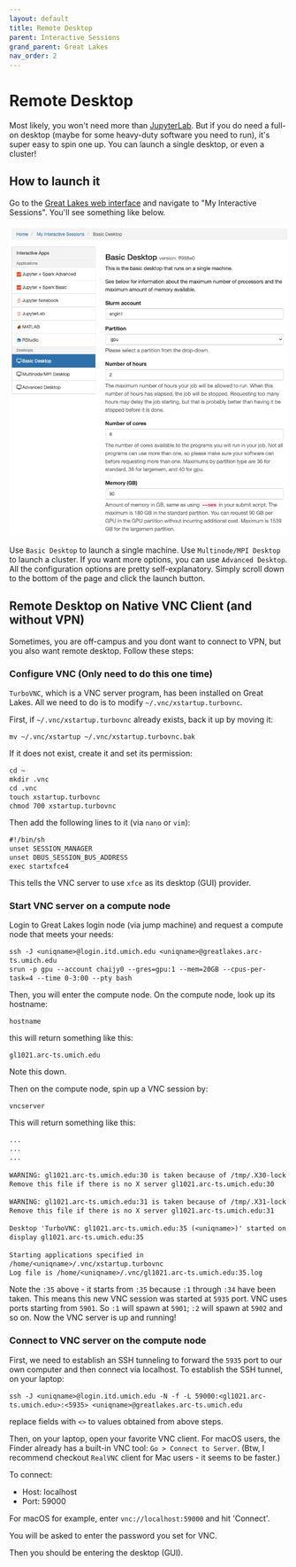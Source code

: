 ```yaml
---
layout: default
title: Remote Desktop
parent: Interactive Sessions
grand_parent: Great Lakes
nav_order: 2
---
```

# Remote Desktop

Most likely, you won't need more than [JupyterLab](jupyterlab.md). But if you do need a full-on desktop (maybe for some heavy-duty software you need to run), it's super easy to spin one up. You can launch a single desktop, or even a cluster!

## How to launch it
Go to the [Great Lakes web interface](https://greatlakes.arc-ts.umich.edu/) and navigate to "My Interactive Sessions". You'll see something like below.

![Remote Desktop Web Interface](remote-desktop.png)

Use `Basic Desktop` to launch a single machine. Use `Multinode/MPI Desktop` to launch a cluster. If you want more options, you can use `Advanced Desktop`. All the configuration options are pretty self-explanatory. Simply scroll down to the bottom of the page and click the launch button.

## Remote Desktop on Native VNC Client (and without VPN)

Sometimes, you are off-campus and you dont want to connect to VPN, but you also want remote desktop. Follow these steps:

### Configure VNC (Only need to do this one time)
`TurboVNC`, which is a VNC server program, has been installed on Great Lakes. All we need to do is to modify `~/.vnc/xstartup.turbovnc`.

First, if `~/.vnc/xstartup.turbovnc` already exists, back it up by moving it:
```
mv ~/.vnc/xstartup ~/.vnc/xstartup.turbovnc.bak
```

If it does not exist, create it and set its permission:

```
cd ~
mkdir .vnc
cd .vnc
touch xstartup.turbovnc
chmod 700 xstartup.turbovnc
```
Then add the following lines to it (via `nano` or `vim`):
```
#!/bin/sh
unset SESSION_MANAGER
unset DBUS_SESSION_BUS_ADDRESS
exec startxfce4
```
This tells the VNC server to use `xfce` as its desktop (GUI) provider.


### Start VNC server on a compute node

Login to Great Lakes login node (via jump machine) and request a compute node that meets your needs:
```
ssh -J <uniqname>@login.itd.umich.edu <uniqname>@greatlakes.arc-ts.umich.edu
srun -p gpu --account chaijy0 --gres=gpu:1 --mem=20GB --cpus-per-task=4 --time 0-3:00 --pty bash
```

Then, you will enter the compute node. On the compute node, look up its hostname:
```
hostname
```
this will return something like this:
```
gl1021.arc-ts.umich.edu
```
Note this down.

Then on the compute node, spin up a VNC session by:
```
vncserver
```
This will return something like this:
```
...
...
...

WARNING: gl1021.arc-ts.umich.edu:30 is taken because of /tmp/.X30-lock
Remove this file if there is no X server gl1021.arc-ts.umich.edu:30

WARNING: gl1021.arc-ts.umich.edu:31 is taken because of /tmp/.X31-lock
Remove this file if there is no X server gl1021.arc-ts.umich.edu:31

Desktop 'TurboVNC: gl1021.arc-ts.umich.edu:35 (<uniqname>)' started on display gl1021.arc-ts.umich.edu:35

Starting applications specified in /home/<uniqname>/.vnc/xstartup.turbovnc
Log file is /home/<uniqname>/.vnc/gl1021.arc-ts.umich.edu:35.log

```
Note the `:35` above - it starts from `:35` because `:1` through `:34` have been taken. This means this new VNC session was started at `5935` port. VNC uses ports starting from `5901`. So `:1` will spawn at `5901`; `:2` will spawn at `5902` and so on.
Now the VNC server is up and running!

### Connect to VNC server on the compute node
First, we need to establish an SSH tunneling to forward the `5935` port to our own computer and then connect via localhost. To establish the SSH tunnel, on your laptop:
```
ssh -J <uniqname>@login.itd.umich.edu -N -f -L 59000:<gl1021.arc-ts.umich.edu>:<5935> <uniqname>@greatlakes.arc-ts.umich.edu
```
replace fields with `<>` to values obtained from above steps.

Then, on your laptop, open your favorite VNC client. For macOS users, the Finder already has a built-in VNC tool: `Go > Connect to Server`. (Btw, I recommend checkout `RealVNC` client for Mac users - it seems to be faster.)

To connect:
- Host: localhost
- Port: 59000

For macOS for example, enter `vnc://localhost:59000` and hit 'Connect'.

You will be asked to enter the password you set for VNC.

Then you should be entering the desktop (GUI).

